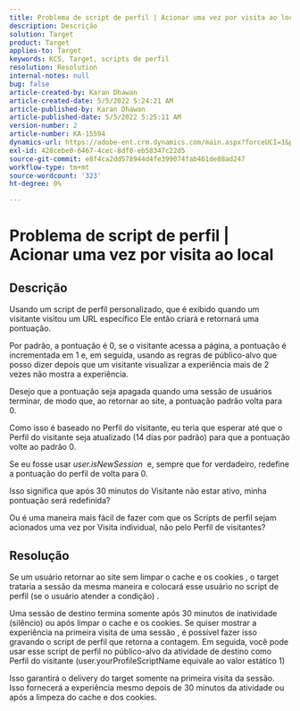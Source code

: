 ```yaml
---
title: Problema de script de perfil | Acionar uma vez por visita ao local
description: Descrição
solution: Target
product: Target
applies-to: Target
keywords: KCS, Target, scripts de perfil
resolution: Resolution
internal-notes: null
bug: false
article-created-by: Karan Dhawan
article-created-date: 5/5/2022 5:24:21 AM
article-published-by: Karan Dhawan
article-published-date: 5/5/2022 5:25:11 AM
version-number: 2
article-number: KA-15594
dynamics-url: https://adobe-ent.crm.dynamics.com/main.aspx?forceUCI=1&pagetype=entityrecord&etn=knowledgearticle&id=aa75b899-33cc-ec11-a7b5-6045bd00db25
exl-id: 428cebe0-6467-4cec-8df0-eb58347c22d5
source-git-commit: e8f4ca2dd578944d4fe399074fab461de88ad247
workflow-type: tm+mt
source-wordcount: '323'
ht-degree: 0%

---
```


# Problema de script de perfil | Acionar uma vez por visita ao local

## Descrição


Usando um script de perfil personalizado, que é exibido quando um visitante visitou um URL específico Ele então criará e retornará uma pontuação.

Por padrão, a pontuação é 0, se o visitante acessa a página, a pontuação é incrementada em 1 e, em seguida, usando as regras de público-alvo que posso dizer depois que um visitante visualizar a experiência mais de 2 vezes não mostra a experiência.



Desejo que a pontuação seja apagada quando uma sessão de usuários terminar, de modo que, ao retornar ao site, a pontuação padrão volta para 0.

Como isso é baseado no Perfil do visitante, eu teria que esperar até que o Perfil do visitante seja atualizado (14 dias por padrão) para que a pontuação volte ao padrão 0.

Se eu fosse usar *user.isNewSession*  e, sempre que for verdadeiro, redefine a pontuação do perfil de volta para 0.



Isso significa que após 30 minutos do Visitante não estar ativo, minha pontuação será redefinida?

Ou é uma maneira mais fácil de fazer com que os Scripts de perfil sejam acionados uma vez por Visita individual, não pelo Perfil de visitantes?


## Resolução


Se um usuário retornar ao site sem limpar o cache e os cookies , o target trataria a sessão da mesma maneira e colocará esse usuário no script de perfil (se o usuário atender a condição) .

Uma sessão de destino termina somente após 30 minutos de inatividade (silêncio) ou após limpar o cache e os cookies.
Se quiser mostrar a experiência na primeira visita de uma sessão , é possível fazer isso gravando o script de perfil que retorna a contagem. Em seguida, você pode usar esse script de perfil no público-alvo da atividade de destino como Perfil do visitante (user.yourProfileScriptName equivale ao valor estático 1)



Isso garantirá o delivery do target somente na primeira visita da sessão. Isso fornecerá a experiência mesmo depois de 30 minutos da atividade ou após a limpeza do cache e dos cookies.
